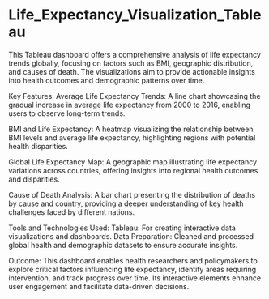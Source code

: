 # Life_Expectancy_Visualization_Tableau
This Tableau dashboard offers a comprehensive analysis of life expectancy trends globally, focusing on factors such as BMI, geographic distribution, and causes of death. The visualizations aim to provide actionable insights into health outcomes and demographic patterns over time.

Key Features:
Average Life Expectancy Trends: A line chart showcasing the gradual increase in average life expectancy from 2000 to 2016, enabling users to observe long-term trends.

BMI and Life Expectancy: A heatmap visualizing the relationship between BMI levels and average life expectancy, highlighting regions with potential health disparities.

Global Life Expectancy Map: A geographic map illustrating life expectancy variations across countries, offering insights into regional health outcomes and disparities.

Cause of Death Analysis: A bar chart presenting the distribution of deaths by cause and country, providing a deeper understanding of key health challenges faced by different nations.

Tools and Technologies Used:
Tableau: For creating interactive data visualizations and dashboards.
Data Preparation: Cleaned and processed global health and demographic datasets to ensure accurate insights.

Outcome:
This dashboard enables health researchers and policymakers to explore critical factors influencing life expectancy, identify areas requiring intervention, and track progress over time. Its interactive elements enhance user engagement and facilitate data-driven decisions.


